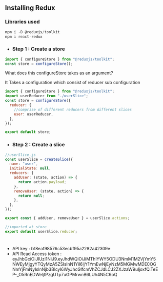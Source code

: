```javascript

```

## Installing Redux

### Libraries used

```javascript
npm i -D @reduxjs/toolkit
npm i react-redux
```

- ### Step 1 : Create a store

```javascript
import { configureStore } from "@reduxjs/toolkit";
const store = configureStore();
```

What does this configureStore takes as an argument?

It Takes a configuration which consist of reducer sub configuration

```javascript
import { configureStore } from "@reduxjs/toolkit";
import userReducer from "./userSlice";
const store = configureStore({
  reducer: {
    //comprise of different reducers from different slices
    user: userReducer,
  },
});

export default store;
```

- ### Step 2 : Create a slice

```javascript
//userSlice.js
const userSlice = createSlice({
  name: "user",
  initialState: null,
  reducers: {
    addUser: (state, action) => {
      return action.payload;
    },
    removeUser: (state, action) => {
      return null;
    },
  },
});

export const { addUser, removeUser } = userSlice.actions;

//imported at store
export default userSlice.reducer;
```

#

- API key : b18eaf98576c53ecbf95a2282a42309e
- API Read Access token : eyJhbGciOiJIUzI1NiJ9.eyJhdWQiOiJiMThlYWY5ODU3NmM1M2VjYmY5NWEyMjgyYTQyMzA5ZSIsInN1YiI6IjY1YmEwNjEyNzM5MGMwMDE0OGNmYjFmNyIsInNjb3BlcyI6WyJhcGlfcmVhZCJdLCJ2ZXJzaW9uIjoxfQ.TeEP-\_O5RnEDWeljtPzgUTp7uGPMrwnB6LUh4N5C6oQ
